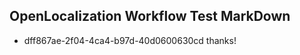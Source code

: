 ## OpenLocalization Workflow Test MarkDown
* dff867ae-2f04-4ca4-b97d-40d0600630cd thanks!

<!--HONumber=Sep16_HO1-->


